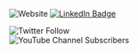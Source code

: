 ![Website](https://img.shields.io/website?down_color=red&down_message=offline&label=Website&logo=Github&up_color=blue&up_message=Portfolio&url=https%3A%2F%2Fkkwebdev.xyz%2F)
[![LinkedIn Badge](https://img.shields.io/badge/LinkedIn-Profile-informational?style=flat&logo=linkedin&logoColor=white&color=0D76A8)](https://www.linkedin.com/in/john-kim-querobines-4507521b8/) 


![Twitter Follow](https://img.shields.io/twitter/follow/Kerubi5s?style=social)  
![YouTube Channel Subscribers](https://img.shields.io/youtube/channel/subscribers/UCq7toWyiMLII5QqpFi-FiiQ?label=Subscribe&style=social)


